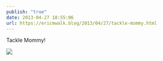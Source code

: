 ```yaml
---
publish: "true"
date: 2013-04-27 18:55:06
url: https://ericmwalk.blog/2013/04/27/tackle-mommy.html
---
```


Tackle Mommy!

![](https://ericmwalk.blog/uploads/2022/93f1e9ace4.jpg)